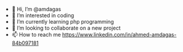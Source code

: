 - 👋 Hi, I’m @amdagas
- 👀 I’m interested in coding
- 🌱 I’m currently learning php programming
- 💞️ I’m looking to collaborate on a new project
- 📫 How to reach me https://www.linkedin.com/in/ahmed-amdagas-84b097181

<!---
amdagas/amdagas is a ✨ special ✨ repository because its `README.md` (this file) appears on your GitHub profile.
You can click the Preview link to take a look at your changes.
--->
